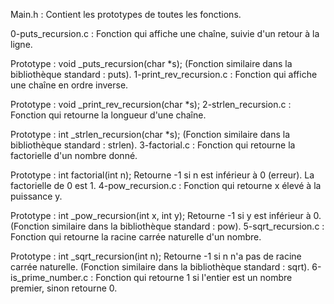 Main.h : Contient les prototypes de toutes les fonctions.

0-puts_recursion.c : Fonction qui affiche une chaîne, suivie d'un retour à la ligne.

Prototype : void _puts_recursion(char *s);
(Fonction similaire dans la bibliothèque standard : puts).
1-print_rev_recursion.c : Fonction qui affiche une chaîne en ordre inverse.

Prototype : void _print_rev_recursion(char *s);
2-strlen_recursion.c : Fonction qui retourne la longueur d'une chaîne.

Prototype : int _strlen_recursion(char *s);
(Fonction similaire dans la bibliothèque standard : strlen).
3-factorial.c : Fonction qui retourne la factorielle d'un nombre donné.

Prototype : int factorial(int n);
Retourne -1 si n est inférieur à 0 (erreur). La factorielle de 0 est 1.
4-pow_recursion.c : Fonction qui retourne x élevé à la puissance y.

Prototype : int _pow_recursion(int x, int y);
Retourne -1 si y est inférieur à 0. (Fonction similaire dans la bibliothèque standard : pow).
5-sqrt_recursion.c : Fonction qui retourne la racine carrée naturelle d'un nombre.

Prototype : int _sqrt_recursion(int n);
Retourne -1 si n n'a pas de racine carrée naturelle. (Fonction similaire dans la bibliothèque standard : sqrt).
6-is_prime_number.c : Fonction qui retourne 1 si l'entier est un nombre premier, sinon retourne 0.



